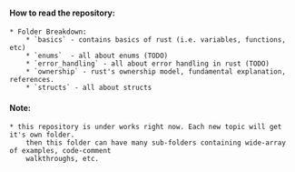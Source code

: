 #### How to read the repository:
    * Folder Breakdown:
        * `basics` - contains basics of rust (i.e. variables, functions, etc)
        * `enums`  - all about enums (TODO)
        * `error_handling` - all about error handling in rust (TODO)
        * `ownership` - rust's ownership model, fundamental explanation, references.
        * `structs` - all about structs

#### Note: 
    * this repository is under works right now. Each new topic will get it's own folder.
        then this folder can have many sub-folders containing wide-array of examples, code-comment
        walkthroughs, etc.
